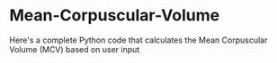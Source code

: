 # Mean-Corpuscular-Volume
Here's a complete Python code that calculates the Mean Corpuscular Volume (MCV) based on user input
